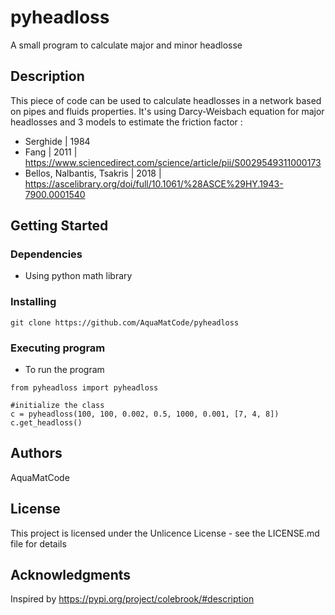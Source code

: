 # pyheadloss

A small program to calculate major and minor headlosse

## Description

This piece of code can be used to calculate headlosses in a network based on pipes and fluids properties.
It's using Darcy-Weisbach equation for major headlosses and 3 models to estimate the friction factor :
- Serghide | 1984
- Fang | 2011 | https://www.sciencedirect.com/science/article/pii/S0029549311000173
- Bellos, Nalbantis, Tsakris | 2018 | https://ascelibrary.org/doi/full/10.1061/%28ASCE%29HY.1943-7900.0001540

## Getting Started

### Dependencies

* Using python math library

### Installing

```
git clone https://github.com/AquaMatCode/pyheadloss
```

### Executing program

* To run the program
```
from pyheadloss import pyheadloss

#initialize the class
c = pyheadloss(100, 100, 0.002, 0.5, 1000, 0.001, [7, 4, 8])
c.get_headloss()
```

## Authors

AquaMatCode

## License

This project is licensed under the Unlicence License - see the LICENSE.md file for details

## Acknowledgments

Inspired by https://pypi.org/project/colebrook/#description
